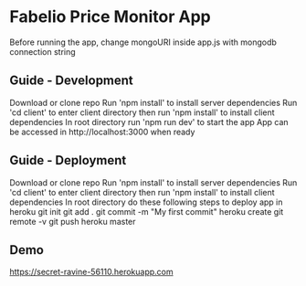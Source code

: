 # Fabelio Price Monitor App

Before running the app, change mongoURI inside app.js with mongodb connection string

## Guide - Development
Download or clone repo
Run 'npm install' to install server dependencies
Run 'cd client' to enter client directory then run 'npm install' to install client dependencies
In root directory run 'npm run dev' to start the app
App can be accessed in http://localhost:3000 when ready

## Guide - Deployment
Download or clone repo
Run 'npm install' to install server dependencies
Run 'cd client' to enter client directory then run 'npm install' to install client dependencies
In root directory do these following steps to deploy app in heroku
  git init
  git add .
  git commit -m "My first commit"
  heroku create
  git remote -v
  git push heroku master

## Demo
https://secret-ravine-56110.herokuapp.com
